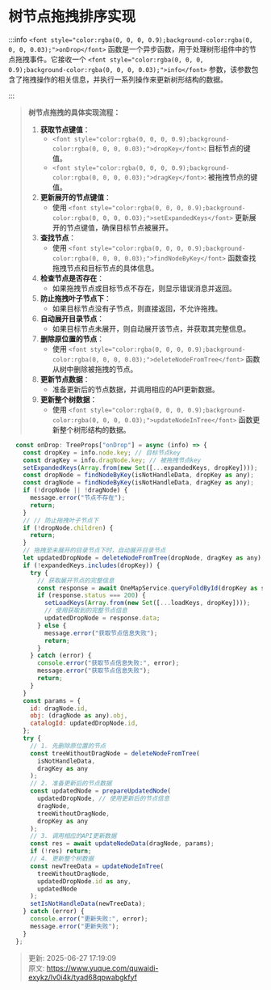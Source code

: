 # 树节点拖拽排序实现

:::info
`<font style="color:rgba(0, 0, 0, 0.9);background-color:rgba(0, 0, 0, 0.03);">onDrop</font>`<font style="color:rgba(0, 0, 0, 0.9);"> 函数是一个异步函数，用于处理树形组件中的节点拖拽事件。它接收一个 </font>`<font style="color:rgba(0, 0, 0, 0.9);background-color:rgba(0, 0, 0, 0.03);">info</font>`<font style="color:rgba(0, 0, 0, 0.9);"> 参数，该参数包含了拖拽操作的相关信息，并执行一系列操作来更新树形结构的数据。</font>

:::

> **树节点拖拽的具体实现流程：**
>
> 1. **<font style="color:rgba(0, 0, 0, 0.9);">获取节点键值</font>**<font style="color:rgba(0, 0, 0, 0.9);">：</font>
>     - `<font style="color:rgba(0, 0, 0, 0.9);background-color:rgba(0, 0, 0, 0.03);">dropKey</font>`<font style="color:rgba(0, 0, 0, 0.9);">: 目标节点的键值。</font>
>     - `<font style="color:rgba(0, 0, 0, 0.9);background-color:rgba(0, 0, 0, 0.03);">dragKey</font>`<font style="color:rgba(0, 0, 0, 0.9);">: 被拖拽节点的键值。</font>
> 2. **<font style="color:rgba(0, 0, 0, 0.9);">更新展开的节点键值</font>**<font style="color:rgba(0, 0, 0, 0.9);">：</font>
>     - <font style="color:rgba(0, 0, 0, 0.9);">使用 </font>`<font style="color:rgba(0, 0, 0, 0.9);background-color:rgba(0, 0, 0, 0.03);">setExpandedKeys</font>`<font style="color:rgba(0, 0, 0, 0.9);"> 更新展开的节点键值，确保目标节点被展开。</font>
> 3. **<font style="color:rgba(0, 0, 0, 0.9);">查找节点</font>**<font style="color:rgba(0, 0, 0, 0.9);">：</font>
>     - <font style="color:rgba(0, 0, 0, 0.9);">使用 </font>`<font style="color:rgba(0, 0, 0, 0.9);background-color:rgba(0, 0, 0, 0.03);">findNodeByKey</font>`<font style="color:rgba(0, 0, 0, 0.9);"> 函数查找拖拽节点和目标节点的具体信息。</font>
> 4. **<font style="color:rgba(0, 0, 0, 0.9);">检查节点是否存在</font>**<font style="color:rgba(0, 0, 0, 0.9);">：</font>
>     - <font style="color:rgba(0, 0, 0, 0.9);">如果拖拽节点或目标节点不存在，则显示错误消息并返回。</font>
> 5. **<font style="color:rgba(0, 0, 0, 0.9);">防止拖拽叶子节点下</font>**<font style="color:rgba(0, 0, 0, 0.9);">：</font>
>     - <font style="color:rgba(0, 0, 0, 0.9);">如果目标节点没有子节点，则直接返回，不允许拖拽。</font>
> 6. **<font style="color:rgba(0, 0, 0, 0.9);">自动展开目录节点</font>**<font style="color:rgba(0, 0, 0, 0.9);">：</font>
>     - <font style="color:rgba(0, 0, 0, 0.9);">如果目标节点未展开，则自动展开该节点，并获取其完整信息。</font>
> 7. **<font style="color:rgba(0, 0, 0, 0.9);">删除原位置的节点</font>**<font style="color:rgba(0, 0, 0, 0.9);">：</font>
>     - <font style="color:rgba(0, 0, 0, 0.9);">使用 </font>`<font style="color:rgba(0, 0, 0, 0.9);background-color:rgba(0, 0, 0, 0.03);">deleteNodeFromTree</font>`<font style="color:rgba(0, 0, 0, 0.9);"> 函数从树中删除被拖拽的节点。</font>
> 8. **<font style="color:rgba(0, 0, 0, 0.9);">更新节点数据</font>**<font style="color:rgba(0, 0, 0, 0.9);">：</font>
>     - <font style="color:rgba(0, 0, 0, 0.9);">准备更新后的节点数据，并调用相应的API更新数据。</font>
> 9. **<font style="color:rgba(0, 0, 0, 0.9);">更新整个树数据</font>**<font style="color:rgba(0, 0, 0, 0.9);">：</font>
>     - <font style="color:rgba(0, 0, 0, 0.9);">使用 </font>`<font style="color:rgba(0, 0, 0, 0.9);background-color:rgba(0, 0, 0, 0.03);">updateNodeInTree</font>`<font style="color:rgba(0, 0, 0, 0.9);"> 函数更新整个树形结构的数据。</font>
>

```javascript
  const onDrop: TreeProps["onDrop"] = async (info) => {
    const dropKey = info.node.key; // 目标节点key
    const dragKey = info.dragNode.key; // 被拖拽节点key
    setExpandedKeys(Array.from(new Set([...expandedKeys, dropKey])));
    const dropNode = findNodeByKey(isNotHandleData, dropKey as any);
    const dragNode = findNodeByKey(isNotHandleData, dragKey as any);
    if (!dropNode || !dragNode) {
      message.error("节点不存在");
      return;
    }
    // // 防止拖拽叶子节点下
    if (!dropNode.children) {
      return;
    }
    // 拖拽至未展开的目录节点下时，自动展开目录节点
    let updatedDropNode = deleteNodeFromTree(dropNode, dragKey as any);
    if (!expandedKeys.includes(dropKey)) {
      try {
        // 获取展开节点的完整信息
        const response = await OneMapService.queryFoldById(dropKey as string);
        if (response.status === 200) {
          setLoadKeys(Array.from(new Set([...loadKeys, dropKey])));
          // 使用获取到的完整节点信息
          updatedDropNode = response.data;
        } else {
          message.error("获取节点信息失败");
          return;
        }
      } catch (error) {
        console.error("获取节点信息失败:", error);
        message.error("获取节点信息失败");
        return;
      }
    }
    const params = {
      id: dragNode.id,
      obj: (dragNode as any).obj,
      catalogId: updatedDropNode.id,
    };
    try {
      // 1. 先删除原位置的节点
      const treeWithoutDragNode = deleteNodeFromTree(
        isNotHandleData,
        dragKey as any
      );
      // 2. 准备更新后的节点数据
      const updatedNode = prepareUpdatedNode(
        updatedDropNode, // 使用更新后的节点信息
        dragNode,
        treeWithoutDragNode,
        dropKey as any
      );
      // 3. 调用相应的API更新数据
      const res = await updateNodeData(dragNode, params);
      if (!res) return;
      // 4. 更新整个树数据
      const newTreeData = updateNodeInTree(
        treeWithoutDragNode,
        updatedDropNode.id as any,
        updatedNode
      );
      setIsNotHandleData(newTreeData);
    } catch (error) {
      console.error("更新失败:", error);
      message.error("更新失败");
    }
  };
```



> 更新: 2025-06-27 17:19:09  
> 原文: <https://www.yuque.com/quwaidi-exykz/lv0i4k/tyad68qpwabgkfyf>